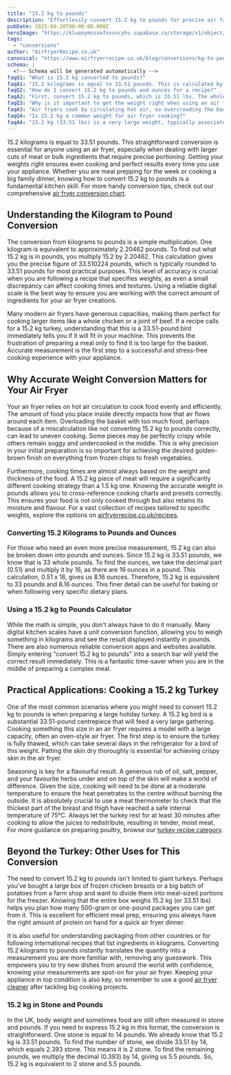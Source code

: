 ```yaml
---
title: "15.2 kg to pounds"
description: "Effortlessly convert 15.2 kg to pounds for precise air fryer meal prep. Get accurate measurements and cook like a pro with our simple guide."
pubDate: 2025-08-20T00:00:00.000Z
heroImage: "https://klueoymssxwfnxsvcyhv.supabase.co/storage/v1/object/public/Shmucket/15-2-kg-to-pounds.webp"
tags:
  - "conversions"
author: "AirFryerRecipe.co.uk"
canonical: "https://www.airfryerrecipe.co.uk/blog/conversions/kg-to-pounds/15-2-kg-to-pounds"
schema: |
  <!-- Schema will be generated automatically -->
faqQ1: "What is 15.2 kg converted to pounds?"
faqA1: "15.2 kilograms is equal to 33.51 pounds. This is calculated by multiplying the weight in kilograms by the conversion factor of 2.20462. This precise conversion is vital for air fryer cooking to ensure proper portioning and accurate cooking times for larger items."
faqQ2: "How do I convert 15.2 kg to pounds and ounces for a recipe?"
faqA2: "First, convert 15.2 kg to pounds, which is 33.51 lbs. The whole number is 33 pounds. To find the ounces, take the decimal (0.51) and multiply by 16 (ounces in a pound), giving you approximately 8.16 ounces. So, 15.2 kg is roughly 33 pounds and 8 ounces, useful for precise baking in your air fryer."
faqQ3: "Why is it important to get the weight right when using an air fryer?"
faqA3: "Air fryers cook by circulating hot air, so overcrowding the basket prevents proper airflow and leads to uneven results. An accurate weight, like knowing your 15.2 kg turkey is actually 33.51 pounds, ensures you don't overload the appliance. Correct portioning guarantees everything cooks evenly, becoming crispy on the outside and perfectly done on the inside."
faqQ4: "Is 15.2 kg a common weight for air fryer cooking?"
faqA4: "15.2 kg (33.51 lbs) is a very large weight, typically associated with big turkeys or bulk buying, not everyday air fryer meals. Most standard air fryer recipes call for portions between 0.5-2 kg. However, understanding this conversion is crucial for special occasions or when meal prepping in large quantities to divide into smaller, freezer-friendly portions for your air fryer."
---
```

<p>15.2 kilograms is equal to 33.51 pounds. This straightforward conversion is essential for anyone using an air fryer, especially when dealing with larger cuts of meat or bulk ingredients that require precise portioning. Getting your weights right ensures even cooking and perfect results every time you use your appliance. Whether you are meal prepping for the week or cooking a big family dinner, knowing how to convert 15.2 kg to pounds is a fundamental kitchen skill. For more handy conversion tips, check out our comprehensive <a href="https://www.airfryerrecipe.co.uk/air-fryer-conversion-chart">air fryer conversion chart</a>.</p>

<h2>Understanding the Kilogram to Pound Conversion</h2>
<p>The conversion from kilograms to pounds is a simple multiplication. One kilogram is equivalent to approximately 2.20462 pounds. To find out what 15.2 kg is in pounds, you multiply 15.2 by 2.20462. This calculation gives you the precise figure of 33.510224 pounds, which is typically rounded to 33.51 pounds for most practical purposes. This level of accuracy is crucial when you are following a recipe that specifies weights, as even a small discrepancy can affect cooking times and textures. Using a reliable digital scale is the best way to ensure you are working with the correct amount of ingredients for your air fryer creations.</p>
<p>Many modern air fryers have generous capacities, making them perfect for cooking larger items like a whole chicken or a joint of beef. If a recipe calls for a 15.2 kg turkey, understanding that this is a 33.51-pound bird immediately tells you if it will fit in your machine. This prevents the frustration of preparing a meal only to find it is too large for the basket. Accurate measurement is the first step to a successful and stress-free cooking experience with your appliance.</p>

<h2>Why Accurate Weight Conversion Matters for Your Air Fryer</h2>
<p>Your air fryer relies on hot air circulation to cook food evenly and efficiently. The amount of food you place inside directly impacts how that air flows around each item. Overloading the basket with too much food, perhaps because of a miscalculation like not converting 15.2 kg to pounds correctly, can lead to uneven cooking. Some pieces may be perfectly crispy while others remain soggy and undercooked in the middle. This is why precision in your initial preparation is so important for achieving the desired golden-brown finish on everything from frozen chips to fresh vegetables.</p>
<p>Furthermore, cooking times are almost always based on the weight and thickness of the food. A 15.2 kg piece of meat will require a significantly different cooking strategy than a 1.5 kg one. Knowing the accurate weight in pounds allows you to cross-reference cooking charts and presets correctly. This ensures your food is not only cooked through but also retains its moisture and flavour. For a vast collection of recipes tailored to specific weights, explore the options on <a href="https://www.airfryerrecipe.co.uk/recipes">airfryerrecipe.co.uk/recipes</a>.</p>

<h3>Converting 15.2 Kilograms to Pounds and Ounces</h3>
<p>For those who need an even more precise measurement, 15.2 kg can also be broken down into pounds and ounces. Since 15.2 kg is 33.51 pounds, we know that is 33 whole pounds. To find the ounces, we take the decimal part (0.51) and multiply it by 16, as there are 16 ounces in a pound. This calculation, 0.51 x 16, gives us 8.16 ounces. Therefore, 15.2 kg is equivalent to 33 pounds and 8.16 ounces. This finer detail can be useful for baking or when following very specific dietary plans.</p>

<h3>Using a 15.2 kg to Pounds Calculator</h3>
<p>While the math is simple, you don't always have to do it manually. Many digital kitchen scales have a unit conversion function, allowing you to weigh something in kilograms and see the result displayed instantly in pounds. There are also numerous reliable conversion apps and websites available. Simply entering "convert 15.2 kg to pounds" into a search bar will yield the correct result immediately. This is a fantastic time-saver when you are in the middle of preparing a complex meal.</p>

<h2>Practical Applications: Cooking a 15.2 kg Turkey</h2>
<p>One of the most common scenarios where you might need to convert 15.2 kg to pounds is when preparing a large holiday turkey. A 15.2 kg bird is a substantial 33.51-pound centrepiece that will feed a very large gathering. Cooking something this size in an air fryer requires a model with a large capacity, often an oven-style air fryer. The first step is to ensure the turkey is fully thawed, which can take several days in the refrigerator for a bird of this weight. Patting the skin dry thoroughly is essential for achieving crispy skin in the air fryer.</p>
<p>Seasoning is key for a flavourful result. A generous rub of oil, salt, pepper, and your favourite herbs under and on top of the skin will make a world of difference. Given the size, cooking will need to be done at a moderate temperature to ensure the heat penetrates to the centre without burning the outside. It is absolutely crucial to use a meat thermometer to check that the thickest part of the breast and thigh have reached a safe internal temperature of 75°C. Always let the turkey rest for at least 30 minutes after cooking to allow the juices to redistribute, resulting in tender, moist meat. For more guidance on preparing poultry, browse our <a href="https://www.airfryerrecipe.co.uk/recipe-category/turkey">turkey recipe category</a>.</p>

<h2>Beyond the Turkey: Other Uses for This Conversion</h2>
<p>The need to convert 15.2 kg to pounds isn't limited to giant turkeys. Perhaps you've bought a large box of frozen chicken breasts or a big batch of potatoes from a farm shop and want to divide them into meal-sized portions for the freezer. Knowing that the entire box weighs 15.2 kg (or 33.51 lbs) helps you plan how many 500-gram or one-pound packages you can get from it. This is excellent for efficient meal prep, ensuring you always have the right amount of protein on hand for a quick air fryer dinner.</p>
<p>It is also useful for understanding packaging from other countries or for following international recipes that list ingredients in kilograms. Converting 15.2 kilograms to pounds instantly translates the quantity into a measurement you are more familiar with, removing any guesswork. This empowers you to try new dishes from around the world with confidence, knowing your measurements are spot-on for your air fryer. Keeping your appliance in top condition is also key, so remember to use a good <a href="https://www.airfryerrecipe.co.uk/air-fryer-cleaner">air fryer cleaner</a> after tackling big cooking projects.</p>

<h3>15.2 kg in Stone and Pounds</h3>
<p>In the UK, body weight and sometimes food are still often measured in stone and pounds. If you need to express 15.2 kg in this format, the conversion is straightforward. One stone is equal to 14 pounds. We already know that 15.2 kg is 33.51 pounds. To find the number of stone, we divide 33.51 by 14, which equals 2.393 stone. This means it is 2 stone. To find the remaining pounds, we multiply the decimal (0.393) by 14, giving us 5.5 pounds. So, 15.2 kg is equivalent to 2 stone and 5.5 pounds.</p>
